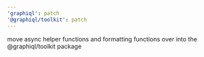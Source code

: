 ```yaml
---
'graphiql': patch
'@graphiql/toolkit': patch
---
```


move async helper functions and formatting functions over into the @graphiql/toolkit package
